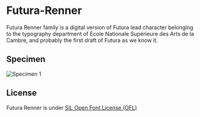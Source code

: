 Futura-Renner
=============

Futura Renner family is a digital version of Futura lead character belonging to the typography department of Ecole Nationale Supérieure des Arts de la Cambre, and probably the first draft of Futura as we know it.

## Specimen
![Specimen 1](https://raw.github.com/bsozoo/FuturaRenner/master/Sample.jpeg)

## License
Futura Renner is under [SIL Open Font License (OFL)](http://scripts.sil.org/cms/scripts/page.php?site_id=nrsi&id=OFL "SIL Open Font License")
